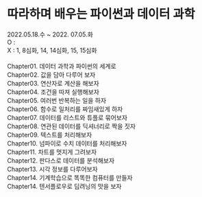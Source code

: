 # 따라하며 배우는 파이썬과 데이터 과학
2022.05.18.수 ~ 2022. 07.05.화
<br/> O : 
<br/> X : 1, 8심화, 14, 14심화, 15, 15심화
<br/>
<br/> Chapter01. 데이터 과학과 파이썬의 세계로
<br/> Chapter02. 값을 담아 다루어 보자
<br/> Chapter03. 연산자로 계산을 해보자
<br/> Chapter04. 조건을 따져 실행해보자
<br/> Chapter05. 여러번 반복하는 일을 하자
<br/> Chapter06. 함수로 일처리를 짜임새있게 하자
<br/> Chapter07. 데이터를 리스트와 튜플로 묶어보자
<br/> Chapter08. 연관된 데이터를 딕셔너리로 짝을 짓자
<br/> Chapter09. 텍스트를 처리해보자
<br/> Chapter10. 넘파이로 수치 데이터를 처리해보자
<br/> Chapter11. 차트를 멋지게 그려보자
<br/> Chapter12. 판다스로 데이터를 분석해보자
<br/> Chapter13. 시각 정보를 다루어보자
<br/> Chapter14. 기계학습으로 똑똑한 컴퓨터를 만들자
<br/> Chapter14. 텐서플로우로 딥려닝의 맛을 보자
